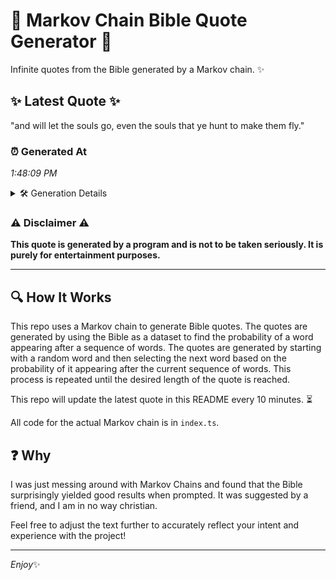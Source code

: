 # 📖 Markov Chain Bible Quote Generator 📖

Infinite quotes from the Bible generated by a Markov chain. ✨

## ✨ Latest Quote ✨
"and will let the souls go, even the souls that ye hunt to make them fly."

### ⏰ Generated At
*1:48:09 PM*

<details>
    <summary>🛠️ Generation Details</summary>
    <p>
        <strong>🌱 Seed:</strong> and<br>
        <strong>🔄 Iterations:</strong> 15<br>
        <strong>📜 Context History:</strong><br>[ and ]: will<br>[ and, will ]: let<br>[ and, will, let ]: the<br>[ and, will, let, the ]: souls<br>[ and, will, let, the, souls ]: go,<br>[ and, will, let, the, souls, go, ]: even<br>[ will, let, the, souls, go,, even ]: the<br>[ let, the, souls, go,, even, the ]: souls<br>[ the, souls, go,, even, the, souls ]: that<br>[ souls, go,, even, the, souls, that ]: ye<br>[ go,, even, the, souls, that, ye ]: hunt<br>[ even, the, souls, that, ye, hunt ]: to<br>[ the, souls, that, ye, hunt, to ]: make<br>[ souls, that, ye, hunt, to, make ]: them<br>[ that, ye, hunt, to, make, them ]: fly.<br>
    </p>
</details>

### ⚠️ Disclaimer ⚠️
**This quote is generated by a program and is not to be taken seriously. It is purely for entertainment purposes.**

---

## 🔍 How It Works

This repo uses a Markov chain to generate Bible quotes. The quotes are generated by using the Bible as a dataset to find the probability of a word appearing after a sequence of words. The quotes are generated by starting with a random word and then selecting the next word based on the probability of it appearing after the current sequence of words. This process is repeated until the desired length of the quote is reached.

This repo will update the latest quote in this README every 10 minutes. ⏳

All code for the actual Markov chain is in `index.ts`.

## ❓ Why

I was just messing around with Markov Chains and found that the Bible surprisingly yielded good results when prompted. 
It was suggested by a friend, and I am in no way christian.

Feel free to adjust the text further to accurately reflect your intent and experience with the project!

---

*Enjoy*✨
